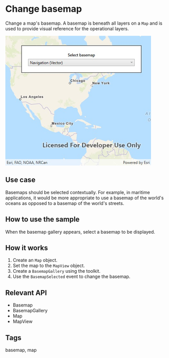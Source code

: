 # Change basemap

Change a map's basemap. A basemap is beneath all layers on a `Map` and is used to provide visual reference for the operational layers.

![Image of change basemap](ChangeBasemap.jpg)

## Use case

Basemaps should be selected contextually. For example, in maritime applications, it would be more appropriate to use a basemap of the world's oceans as opposed to a basemap of the world's streets.

## How to use the sample

When the basemap gallery appears, select a basemap to be displayed.

## How it works

1. Create an `Map` object.
2. Set the map to the `MapView` object.
3. Create a `BasemapGallery` using the toolkit. 
4. Use the `BasemapSelected` event to change the basemap. 

## Relevant API

* Basemap
* BasemapGallery
* Map
* MapView

## Tags

basemap, map